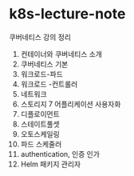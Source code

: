 # k8s-lecture-note
쿠버네티스 강의 정리        
1. 컨테이너와 쿠버네티스 소개
2. 쿠버네티스 기본
3. 워크로드-파드
4. 워크로드 -컨트롤러
5. 네트워크
6. 스토리지
7 어플리케이션 사용자화
8. 디플로이먼트
9. 스테이트풀셋
10. 오토스케일링
11. 파드 스케줄러
12. authentication, 인증 인가
13. Helm 패키지 관리자
